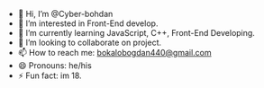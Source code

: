 - 👋 Hi, I’m @Cyber-bohdan
- 👀 I’m interested in Front-End develop.
- 🌱 I’m currently learning JavaScript, C++, Front-End Developing.
- 💞️ I’m looking to collaborate on project.
- 📫 How to reach me: bokalobogdan440@gmail.com
- 😄 Pronouns: he/his
- ⚡ Fun fact: im 18.

<!---
Cyber-bohdan/Cyber-bohdan is a ✨ special ✨ repository because its `README.md` (this file) appears on your GitHub profile.
You can click the Preview link to take a look at your changes.
--->

